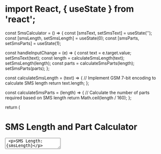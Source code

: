 # import React, { useState } from 'react';

const SmsCalculator = () => {
  const [smsText, setSmsText] = useState('');
  const [smsLength, setSmsLength] = useState(0);
  const [smsParts, setSmsParts] = useState(1);

  const handleInputChange = (e) => {
    const text = e.target.value;
    setSmsText(text);
    const length = calculateSmsLength(text);
    setSmsLength(length);
    const parts = calculateSmsParts(length);
    setSmsParts(parts);
  };

  const calculateSmsLength = (text) => {
    // Implement GSM 7-bit encoding to calculate SMS length
    return text.length;
  };

  const calculateSmsParts = (length) => {
    // Calculate the number of parts required based on SMS length
    return Math.ceil(length / 160);
  };

  return (
    <div>
      <h1>SMS Length and Part Calculator</h1>
      <textarea value={smsText} onChange={handleInputChange} />
      <p>SMS Length: {smsLength}</p>
      <p>SMS Parts: {smsParts}</p>
      <Preview smsText={smsText} smsParts={smsParts} />
    </div>
  );
};

const Preview = ({ smsText, smsParts }) => {
  // Split SMS into multiple parts if necessary
  const smsArray = [];
  for (let i = 0; i < smsParts; i++) {
    smsArray.push(smsText.substring(i * 160, (i + 1) * 160));
  }

  return (
    <div>
      <h2>Preview</h2>
      {smsArray.map((part, index) => (
        <p key={index}>{part}</p>
      ))}
    </div>
  );
};

export default SmsCalculator;
